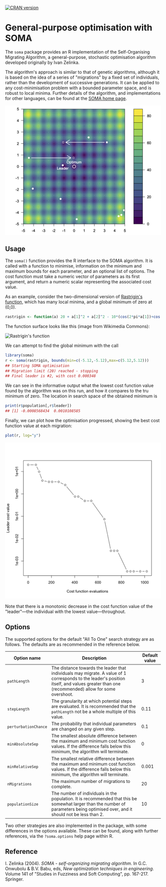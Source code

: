 

[![CRAN version](http://www.r-pkg.org/badges/version/soma)](https://cran.r-project.org/package=soma)

# General-purpose optimisation with SOMA

The `soma` package provides an R implementation of the Self-Organising Migrating Algorithm, a general-purpose, stochastic optimisation algorithm developed originally by Ivan Zelinka.

The algorithm's approach is similar to that of genetic algorithms, although it is based on the idea of a series of "migrations" by a fixed set of individuals, rather than the development of successive generations. It can be applied to any cost-minimisation problem with a bounded parameter space, and is robust to local minima. Further details of the algorithm, and implementations for other languages, can be found at the [SOMA home page](https://ivanzelinka.eu/somaalgorithm/).

![SOMA migration illustration](tools/figures/migration.png)

## Usage

The `soma()` function provides the R interface to the SOMA algorithm. It is called with a function to minimise, information on the minimum and maximum bounds for each parameter, and an optional list of options. The cost function must take a numeric vector of parameters as its first argument, and return a numeric scalar representing the associated cost value.

As an example, consider the two-dimensional version of [Rastrigin's function](https://en.wikipedia.org/wiki/Rastrigin_function), which has many local minima, and a global minimum of zero at (0,0).


```r
rastrigin <- function(a) 20 + a[1]^2 + a[2]^2 - 10*(cos(2*pi*a[1])+cos(2*pi*a[2]))
```

The function surface looks like this (image from Wikimedia Commons):

![Rastrigin's function](https://upload.wikimedia.org/wikipedia/commons/thumb/8/8b/Rastrigin_function.png/640px-Rastrigin_function.png)

We can attempt to find the global minimum with the call


```r
library(soma)
r <- soma(rastrigin, bounds(min=c(-5.12,-5.12),max=c(5.12,5.12)))
## Starting SOMA optimisation
## Migration limit (20) reached - stopping
## Final leader is #2, with cost 0.000348
```

We can see in the informative output what the lowest cost function value found by the algorithm was on this run, and how it compares to the tru minimum of zero. The location in search space of the obtained minimum is


```r
print(r$population[,r$leader])
## [1] -0.0008568434  0.0010108585
```

Finally, we can plot how the optimisation progressed, showing the best cost function value at each migration:


```r
plot(r, log="y")
```

![plot of chunk unnamed-chunk-5](tools/figures/unnamed-chunk-5-1.png)

Note that there is a monotonic decrease in the cost function value of the "leader"—the individual with the lowest value—throughout.

## Options

The supported options for the default "All To One" search strategy are as follows. The defaults are as recommended in the reference below.

| Option name          | Description | Default value |
| -------------------- | ----------- | ------------- |
| `pathLength`         | The distance towards the leader that individuals may migrate. A value of 1 corresponds to the leader's position itself, and values greater than one (recommended) allow for some overshoot. | 3 |
| `stepLength`         | The granularity at which potential steps are evaluated. It is recommended that the `pathLength` not be a whole multiple of this value. | 0.11 |
| `perturbationChance` | The probability that individual parameters are changed on any given step. | 0.1 |
| `minAbsoluteSep`     | The smallest absolute difference between the maximum and minimum cost function values. If the difference falls below this minimum, the algorithm will terminate. | 0 |
| `minRelativeSep`     | The smallest relative difference between the maximum and minimum cost function values. If the difference falls below this minimum, the algorithm will terminate. | 0.001 |
| `nMigrations`        | The maximum number of migrations to complete. | 20 |
| `populationSize`     | The number of individuals in the population. It is recommended that this be somewhat larger than the number of parameters being optimised over, and it should not be less than 2. | 10 |

Two other strategies are also implemented in the package, with some differences in the options available. These can be found, along with further references, via the `?soma.options` help page within R.

## Reference

I. Zelinka (2004). *SOMA - self-organizing migrating algorithm.* In G.C. Onwubolu & B.V. Babu, eds, *New optimization techniques in engineering*. Volume 141 of "Studies in Fuzziness and Soft Computing", pp. 167-217. Springer.
